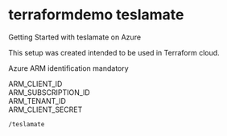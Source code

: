 # terraformdemo teslamate
Getting Started with teslamate on Azure


This setup was created intended to be used in Terraform cloud.

Azure ARM identification mandatory

ARM_CLIENT_ID  
ARM_SUBSCRIPTION_ID  
ARM_TENANT_ID  
ARM_CLIENT_SECRET  

```bash
/teslamate


```
